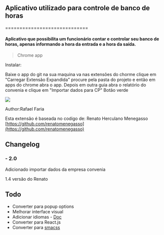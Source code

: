## Aplicativo utilizado para controle de banco de horas
=============================
#### Aplicativo que possibilita um funcionário contar e controlar seu banco de horas, apenas informando a hora da entrada e a hora da saída.

> Chrome app

Instalar: 

Baixe o app do git na sua maquina
va nas extensões do chorme clique em "Carregar Extensão Expandida"
procure pela pasta do projeto e então em apps do chrome abra o app. Depois em outra guia abra o relatório
do convenia e clique em "Importar dados para CP" Botão verde

![](https://raw.github.com/samuelteixeiras/Controle-ponto/master/res/img/image-example.png)

Author:Rafael Faria


Esta extensão é baseada no codigo de: Renato Herculano Menegasso
[https://github.com/renatomenegasso](https://github.com/renatomenegasso)


## Changelog

### - 2.0
Adicionado importar dados da empresa convenia

1.4 versão do Renato


## Todo

- Converter para popup options
- Melhorar interface visual
- Adicionar idiomas - [Doc](https://developer.chrome.com/extensions/i18n)
- Converter para React.js
- Converter para [smacss](https://smacss.com/)
